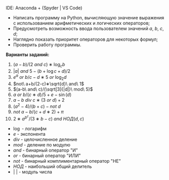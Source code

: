IDE: Anaconda + (Spyder | VS Code)  
- Написать программу на Python, вычисляющую значение выражения с использованием арифметических и логических операторов;
- Предусмотреть возможность ввода пользователем значений $a$, $b$, $c$, $d$;
- Наглядно показать приоритет операторов для некоторых формул;
- Проверить работу программы.
  
**Варианты заданий:**
1. $(a-b)/(2\ and\ c)∗\log_cb$
2. $|a|\ and\ 5-(b+\log{c}+d)/2$
3. $e^a\ or\ b/c-d∗5\ or\ \log_2{d}$
4. $not\ a+b/(2-c)∗\sqrt{d}\ and\ 1$
5. $(a-b\ and\ c)/(\sqrt[3]{|d|}\ mod\ 5)$
6. $a\ or\ b/(c∗d)/5+e-\sin{(d)}$
7. $a-b\ div\ c∗(3\ or\ d)+2$
8. $(a^2-4)/(b+c)-not\ d$
9. $not\ a-b/(c+d∗2)+\pi$
10. $2∗a^{b^c}/(3∗b-c)\ and\ НОД(d,c)$
  
- $\log$ - логарифм
- $e$ - экспонента
- $div$ - целочисленное деление
- $mod$ - деление по модулю
- $and$ - бинарный оператор "И"
- $or$ - бинарный оператор "ИЛИ"
- $not$ - бинарный комплиментарный оператор "НЕ"
- $НОД$ - наибольший общий делитель
- $|\ |$ - модуль числа